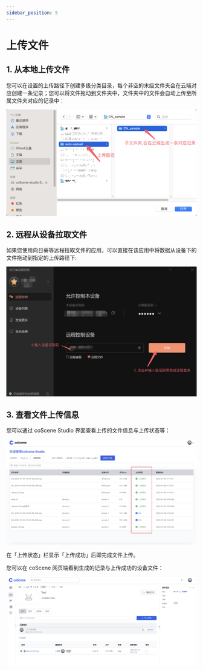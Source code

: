 ```yaml
---
sidebar_position: 5
---
```


# 上传文件

## 1. 从本地上传文件

您可以在设置的上传路径下创建多级分类目录，每个非空的末级文件夹会在云端对应创建一条记录；您可以将文件拖动到文件夹中，文件夹中的文件会自动上传至所属文件夹对应的记录中：

![upload-file-1](../img/upload-file-1.png)

## 2. 远程从设备拉取文件

如果您使用向日葵等远程拉取文件的应用，可以直接在该应用中将数据从设备下的文件拖动到指定的上传路径下:

![upload-file-2](../img/upload-file-2.png)

## 3. 查看文件上传信息

您可以通过 coScene Studio 界面查看上传的文件信息与上传状态等：

![upload-file-3](../img/upload-file-3.png)

在「上传状态」栏显示「上传成功」后即完成文件上传。

您可以在 coScene 网页端看到生成的记录与上传成功的设备文件：

![upload-file-4](../img/upload-file-4.png)
